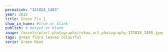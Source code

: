 ```yaml
---
permalink: "121024_1403"
year: 2015
title: Green Fix 1
show_in_home: #true or blank
publish: # notyet or blank
image: /assets/p/art-photographs/rokma_art_photography-121024_1403.jpeg
tags: green flora leaves colourful
serie: Green Beat
---
```

